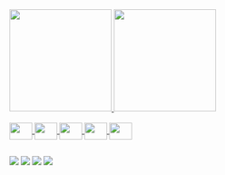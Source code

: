 <div> 
  <a href="https://github.com/xXAmaral">
  <img height="180em" src="https://github-readme-stats.vercel.app/api?username=xXAmaral&show_icons=true&theme=tokyonight" />
  <img height="180em" src="https://github-readme-stats.vercel.app/api/top-langs/?username=xXAmaral&layout=compact&theme=tokyonight" />
</div>

<div style="display: inline_block"><br>
  <img align="center" height="30" width="40" src="https://cdn.jsdelivr.net/gh/devicons/devicon/icons/react/react-original.svg" />
  <img align="center" height="30" width="40" src="https://cdn.jsdelivr.net/gh/devicons/devicon/icons/html5/html5-plain.svg" />
  <img align="center" height="30" width="40" src="https://cdn.jsdelivr.net/gh/devicons/devicon/icons/css3/css3-plain.svg" />
  <img align="center" height="30" width="40" src="https://cdn.jsdelivr.net/gh/devicons/devicon/icons/php/php-plain.svg" />
  <img align="center" height="30" width="40" src="https://cdn.jsdelivr.net/gh/devicons/devicon/icons/javascript/javascript-plain.svg" />
</div>

##

<div> 
   <a href="https://www.linkedin.com/in/amaralgu/" target="_blank"><img src="https://img.shields.io/badge/LinkedIn-0077B5?style=for-the-badge&logo=linkedin&logoColor=white"></a>
   <a href="https://img.shields.io/badge/WebWhatsApp-55984231488?style=for-the-badge&logo=whatsapp&logoColor=white"></a>
   <a href="https://www.instagram.com/amaral_trll" target="_blank"><img src="https://img.shields.io/badge/Instagram-E4405F?style=for-the-badge&logo=instagram&logoColor=white"></a>
   <a href="https://web.whatsapp.com/55984231488" target="_blank"><img src="https://img.shields.io/badge/WhatsApp-25D366?style=for-the-badge&logo=whatsapp&logoColor=white"></a>
   <a href="mailto:amaral.gustavo281@gmail.com" target="_blank"><img src="https://img.shields.io/badge/Gmail-D14836?style=for-the-badge&logo=gmail&logoColor=white"></a>
</div>
